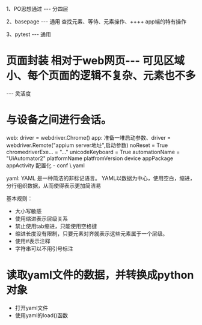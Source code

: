 1、PO思想通过 --- 分四层

2、basepage --- 通用  查找元素、等待、元素操作、++++ app端的特有操作

3、pytest --- 通用

# 页面封装  相对于web网页--- 可见区域小、每个页面的逻辑不复杂、元素也不多
   ---  灵活度

# 与设备之间进行会话。
  web: driver = webdriver.Chrome()
  app:  准备一堆启动参数、driver = webdriver.Remote("appium server地址",启动参数)
        noReset = True
        chromedriverExe... = "..."
        unicodeKeyboard = True
        automationName = "UiAutomator2"
        platformName
        platfromVersion
        device
        appPackage
        appActivity
        配置化 -  conf \ yaml

yaml:
    YAML 是一种简洁的非标记语言。
YAML以数据为中心，使用空白，缩进，分行组织数据，从而使得表示更加简洁易

基本规则：
- 大小写敏感
- 使用缩进表示层级关系
- 禁止使用tab缩进，只能使用空格键
- 缩进长度没有限制，只要元素对齐就表示这些元素属于一个层级。
- 使用#表示注释
- 字符串可以不用引号标注

# 读取yaml文件的数据，并转换成python对象
- 打开yaml文件
- 使用yaml的load()函数